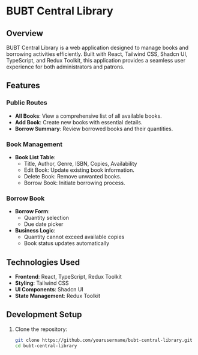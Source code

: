 # BUBT Central Library

## Overview

BUBT Central Library is a web application designed to manage books and borrowing activities efficiently. Built with React, Tailwind CSS, Shadcn UI, TypeScript, and Redux Toolkit, this application provides a seamless user experience for both administrators and patrons.

## Features

### Public Routes

- **All Books**: View a comprehensive list of all available books.
- **Add Book**: Create new books with essential details.
- **Borrow Summary**: Review borrowed books and their quantities.

### Book Management

- **Book List Table**: 
  - Title, Author, Genre, ISBN, Copies, Availability
  - Edit Book: Update existing book information.
  - Delete Book: Remove unwanted books.
  - Borrow Book: Initiate borrowing process.

### Borrow Book

- **Borrow Form**:
  - Quantity selection
  - Due date picker
- **Business Logic**:
  - Quantity cannot exceed available copies
  - Book status updates automatically

## Technologies Used

- **Frontend**: React, TypeScript, Redux Toolkit
- **Styling**: Tailwind CSS
- **UI Components**: Shadcn UI
- **State Management**: Redux Toolkit

## Development Setup

1. Clone the repository:
   ```bash
   git clone https://github.com/yourusername/bubt-central-library.git
   cd bubt-central-library
